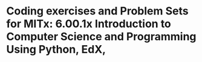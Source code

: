 # Coding exercises and Problem Sets for MITx: 6.00.1x Introduction to Computer Science and Programming Using Python, EdX, 
